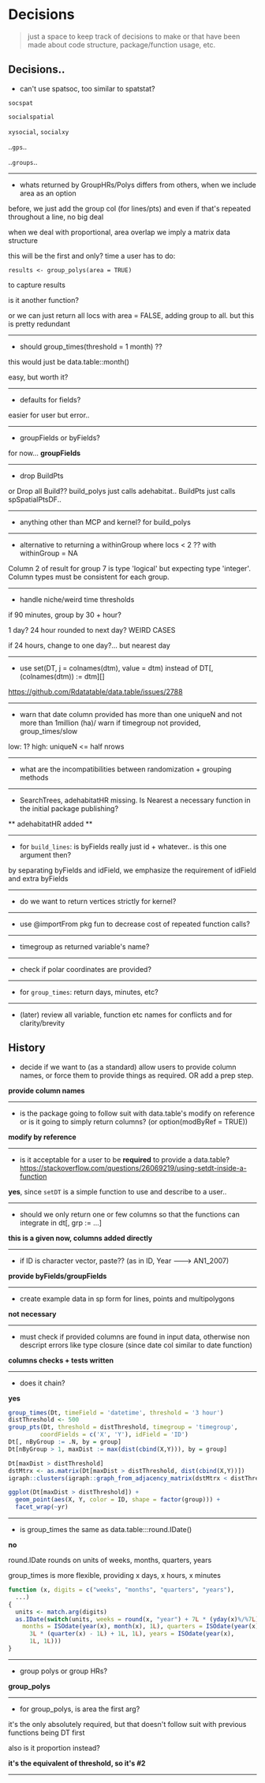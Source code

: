 # Decisions

> just a space to keep track of decisions to make or that have been made about code structure, package/function usage, etc.

## Decisions..

* can't use spatsoc, too similar to spatstat?

`socspat`

`socialspatial`

`xysocial`, `socialxy`

..`gps`..

..`groups`..

----



* whats returned by GroupHRs/Polys differs from others, when we include area as an option

before, we just add the group col (for lines/pts) and even if that's repeated throughout a line, no big deal

when we deal with proportional, area overlap we imply a matrix data structure

this will be the first and only? time a user has to do:

`results <- group_polys(area = TRUE)`

to capture results

is it another function?

or we can just return all locs with area = FALSE, adding group to all. but this is pretty redundant

----

* should group_times(threshold = 1 month) ??

this would just be 
data.table::month()

easy, but worth it?


----

* defaults for fields? 

easier for user but error..


----

* groupFields or byFields?

for now...
**groupFields**


----


* drop BuildPts

or Drop all Build?? 
build_polys just calls adehabitat.. 
BuildPts just calls spSpatialPtsDF.. 


----

* anything other than MCP and kernel? for build_polys



----

* alternative to returning a withinGroup where locs < 2 ??
with withinGroup = NA

Column 2 of result for group 7 is type 'logical' but expecting type 'integer'. Column types must be consistent for each group.

----

* handle niche/weird time thresholds

if 90 minutes, group by 30 + hour?

1 day? 24 hour rounded to next day? WEIRD CASES

if 24 hours, change to one day?... but nearest day


----


* use set(DT, j = colnames(dtm), value = dtm) instead of DT[, (colnames(dtm)) := dtm][]

https://github.com/Rdatatable/data.table/issues/2788




----

* warn that date column provided has more than one uniqueN and not more than 1million (ha)/ warn if timegroup not provided, group_times/slow

low: 1?
high: uniqueN <= half nrows 

----

* what are the incompatibilities between randomization + grouping methods

----

* SearchTrees, adehabitatHR missing. Is Nearest a necessary function in the initial package publishing?

** adehabitatHR added **

----

* for `build_lines`: is byFields really just id + whatever.. is this one argument then?

by separating byFields and idField, we emphasize the requirement of idField and extra byFields 

----

* do we want to return vertices strictly for kernel?

----

* use @importFrom pkg fun to decrease cost of repeated function calls?

----

* timegroup as returned variable's name?

----

* check if polar coordinates are provided?

----

* for `group_times`: return days, minutes, etc?

----

* (later) review all variable, function etc names for conflicts and for clarity/brevity


## History

* decide if we want to (as a standard) allow users to provide column names, or force them to provide things as required. OR add a prep step.

**provide column names**

----

* is the package going to follow suit with data.table's modify on reference or is it going to simply return columns? (or option(modByRef = TRUE))

**modify by reference**

----

* is it acceptable for a user to be **required** to provide a data.table? https://stackoverflow.com/questions/26069219/using-setdt-inside-a-function

**yes**, since `setDT` is a simple function to use and describe to a user.. 

----

* should we only return one or few columns so that the functions can integrate in dt[, grp := ...]

**this is a given now, columns added directly**

----

* if ID is character vector, paste?? (as in ID, Year ---> AN1_2007)

**provide byFields/groupFields**

----

* create example data in sp form for lines, points and multipolygons

**not necessary**

----

* must check if provided columns are found in input data, otherwise non descript errors like type closure (since date col similar to date function)

**columns checks + tests written**


----

* does it chain?

**yes**

```r
group_times(Dt, timeField = 'datetime', threshold = '3 hour')
distThreshold <- 500
group_pts(Dt, threshold = distThreshold, timegroup = 'timegroup',
         coordFields = c('X', 'Y'), idField = 'ID')
Dt[, nByGroup := .N, by = group]
Dt[nByGroup > 1, maxDist := max(dist(cbind(X,Y))), by = group]

Dt[maxDist > distThreshold]
dstMtrx <- as.matrix(Dt[maxDist > distThreshold, dist(cbind(X,Y))])
igraph::clusters(igraph::graph_from_adjacency_matrix(dstMtrx < distThreshold))$membership

ggplot(Dt[maxDist > distThreshold]) +
  geom_point(aes(X, Y, color = ID, shape = factor(group))) +
  facet_wrap(~yr)
```


----

* is group_times the same as data.table:::round.IDate()

**no**

round.IDate rounds on units of weeks, months, quarters, years

group_times is more flexible, providing x days, x hours, x minutes

```r
function (x, digits = c("weeks", "months", "quarters", "years"), 
  ...) 
{
  units <- match.arg(digits)
  as.IDate(switch(units, weeks = round(x, "year") + 7L * (yday(x)%/%7L), 
    months = ISOdate(year(x), month(x), 1L), quarters = ISOdate(year(x), 
      3L * (quarter(x) - 1L) + 1L, 1L), years = ISOdate(year(x), 
      1L, 1L)))
}
```

----

* group polys or group HRs?

**group_polys**

----

* for group_polys, is area the first arg?

it's the only absolutely required, but that doesn't follow suit with previous functions being DT first

also is it proportion instead?

**it's the equivalent of threshold, so it's #2**

----

